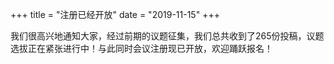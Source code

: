 +++
title = "注册已经开放"
date = "2019-11-15"
+++

我们很高兴地通知大家，经过前期的议题征集，我们总共收到了265份投稿，议题选拔正在紧张进行中！与此同时会议注册现已开放，欢迎踊跃报名！
